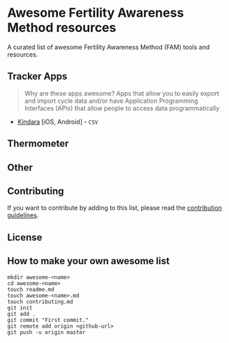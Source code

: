 # Awesome Fertility Awareness Method resources

A curated list of awesome Fertility Awareness Method (FAM) tools and resources.

## Tracker Apps

> Why are these apps awesome? Apps that allow you to easily export and import cycle data and/or have Application Programming Interfaces (APIs) that allow people to access data programmatically

* [Kindara](https://app.kindara.com/#export) [iOS, Android] - `CSV`

## Thermometer

## Other

## Contributing

If you want to contribute by adding to this list, please read the [contribution guidelines](CONTRIBUTING.md).

## License


## How to make your own awesome list
```
mkdir awesome-<name>
cd awesome-<name>
touch readme.md
touch awesome-<name>.md
touch contributing.md
git init
git add .
git commit "First commit."
git remote add origin <github-url>
git push -u origin master
```
